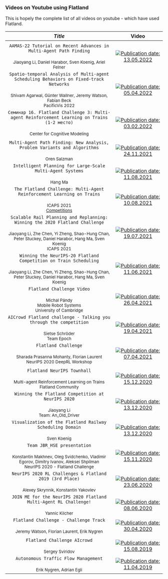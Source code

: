 ### Videos on Youtube using Flatland

This is hopely the complete list of all videos on youtube - which have used
Flatland.

|                                                               *Title*                                                               |                                                                                                                    Video                                                                                                                    |
|:-----------------------------------------------------------------------------------------------------------------------------------:|:-------------------------------------------------------------------------------------------------------------------------------------------------------------------------------------------------------------------------------------------:|
|||
| ```AAMAS-22 Tutorial on Recent Advances in Multi-Agent Path Finding```<br> <br> <sup>Jiaoyang Li, Daniel Harabor, Sven Koenig, Ariel Felner</sup>  | [![Publication date: 13.05.2022](https://img.youtube.com/vi/H3wRCZf_Mrs/mqdefault.jpg "AAMAS-22 Tutorial on Recent Advances in Multi-Agent Path Finding")](https://www.youtube.com/watch?v=H3wRCZf_Mrs&t=5461s)               |
| ```Spatio-temporal Analysis of Multi-agent Scheduling Behaviors on Fixed-track Networks```<br> <br> <sup>Shivam Agarwal, Günter Wallner, Jeremy Watson, Fabian Beck</sup><br><sup>PacificVis 2022 </sup> | [![Publication date: 05.04.2022](https://img.youtube.com/vi/olQw9bw2KR4/mqdefault.jpg "Spatio-temporal Analysis of Multi-agent Scheduling Behaviors on Fixed-track Networks -PacificVis '22")](https://www.youtube.com/watch?v=olQw9bw2KR4) |
| ```Семинар 16. Flatland Challenge 3: Multi-agent Reinforcement Learning on Trains (1-2 место)```<br> <br> <sup>Center for Cognitive Modeling</sup> | [![Publication date: 03.02.2022](https://img.youtube.com/vi/oQiCDSfwqI8/mqdefault.jpg "Семинар 16. Flatland Challenge 3: Multi-agent Reinforcement Learning on Trains (1-2 место)")](https://www.youtube.com/watch?v=oQiCDSfwqI8)      |
|||
|   ```Multi-Agent Path Finding: New Analysis, Problem Variants and Algorithms```<br> <br> <sup>Oren Salzman  </sup>   |[![Publication date: 24.11.2021](https://img.youtube.com/vi/NsrCFR4vDxo/mqdefault.jpg "Oren Salzman: Multi-Agent Path Finding: New Analysis, Problem Variants and Algorithms")](https://www.youtube.com/watch?v=NsrCFR4vDxo)|
|              ```Intelligent Planning for Large-Scale Multi-Agent Systems```<br> <br> <sup>Hang Ma</sup>               |[![Publication date: 11.08.2021](https://img.youtube.com/vi/Fu5j7FVzF5c/mqdefault.jpg "Intelligent Planning for Large-Scale Multi-Agent Systems - Hang Ma")](https://www.youtube.com/watch?v=Fu5j7FVzF5c&t=265s)|
|    ```The Flatland Challenge: Multi-Agent Reinforcement Learning on Trains```<br> <br> <sup>ICAPS 2021</sup><br><sup>[Competitions](https://icaps21.icaps-conference.org/Competitions/)</sup>    |[![Publication date: 10.08.2021](https://img.youtube.com/vi/baRffuFM7lE/mqdefault.jpg "ICAPS 2021 The Flatland Challenge: Multi-Agent Reinforcement Learning on Trains")](https://www.youtube.com/watch?v=baRffuFM7lE)|
|   ```Scalable Rail Planning and Replanning: Winning the 2020 Flatland Challenge```<br> <br> <sup>Jiaoyang Li, Zhe Chen, Yi Zheng, Shao-Hung Chan, Peter Stuckey, Daniel Harabor, Hang Ma, Sven Koenig</sup><br><sup>ICAPS 2021</sup>   |[![Publication date: 19.07.2021](https://img.youtube.com/vi/Pw4GBL1UhPA/mqdefault.jpg "ICAPS 2021 - Scalable Rail Planning and Replanning: Winning the 2020 Flatland Challenge")](https://www.youtube.com/watch?v=Pw4GBL1UhPA&t=317s)|
|            ```Winning the NeurIPS-20 Flatland Competition on Train Scheduling```<br> <br> <sup>Jiaoyang Li, Zhe Chen, Yi Zheng, Shao-Hung Chan, Peter Stuckey, Daniel Harabor, Hang Ma, Sven Koenig</sup>             |[![Publication date: 11.06.2021](https://img.youtube.com/vi/BAubIPTEbtY/mqdefault.jpg "Winning the NeurIPS-20 Flatland Competition on Train Scheduling")](https://www.youtube.com/watch?v=BAubIPTEbtY)|
|         ```Flatland Challenge Video```<br> <br> <sup>Michal Pándy</sup><br><sup>Mobile Robot Systems</sup><br><sup>University of Cambridge</sup>          |[![Publication date: 26.04.2021](https://img.youtube.com/vi/w75DbrgBQ2c/mqdefault.jpg "Flatland Challenge Video (Mobile Robot Systems @ University of Cambridge)")](https://www.youtube.com/watch?v=w75DbrgBQ2c)|
|             ```AICrowd Flatland challenge - Talking you through the competition```<br> <br> <sup>Sietse Schröder</sup><br><sup>Team Epoch</sup>             |[![Publication date: 19.04.2021](https://img.youtube.com/vi/O2-EbInQ5sQ/mqdefault.jpg "AICrowd Flatland challenge - Talking you through the competition")](https://www.youtube.com/watch?v=O2-EbInQ5sQ)|
|                     ```Flatland Challenge```<br> <br> <sup>Sharada Prasanna Mohanty, Florian Laurent</sup><br><sup> NeurIPS 2020 DeepRL Workshop </sup>                     |[![Publication date: 07.04.2021](https://img.youtube.com/vi/nbNJ8wjH2nw/mqdefault.jpg "Flatland Challenge at NeurIPS 2020 DeepRL Workshop")](https://www.youtube.com/watch?v=nbNJ8wjH2nw)|
|||
|                            ```Flatland NeurIPS Townhall```<br> <br> <sup>Multi-agent Reinforcement Learning on Trains</sup><br><sup>Flatland Community</sup>                             |[![Publication date: 15.12.2020](https://img.youtube.com/vi/wDKbL7CuHpQ/mqdefault.jpg "Flatland NeurIPS Townhall")](https://www.youtube.com/watch?v=wDKbL7CuHpQ&t=9s)|
|                    ```Winning the Flatland Competition at NeurIPS 2020```<br> <br>   <sup>Jiaoyang Li</sup><br><sup>Team: An_Old_Driver</sup>                    |[![Publication date: 13.12.2020](https://img.youtube.com/vi/pNbFDVXkHQ0/mqdefault.jpg "Winning the Flatland Competition at NeurIPS 2020")](https://www.youtube.com/watch?v=pNbFDVXkHQ0&t=421s)|
|                 ```Visualization of the Flatland Railway Scheduling Domain```<br> <br> <sup>Sven Koenig</sup>                  |[![Publication date: 13.12.2020](https://img.youtube.com/vi/IhHrUZtu75w/mqdefault.jpg "Visualization of the Flatland Railway Scheduling Domain")](https://www.youtube.com/watch?v=IhHrUZtu75w)|
|                ```Team JBR_HSE presentation```<br> <br> <sup>Konstantin Makhnev, Oleg Svidchenko, Vladimir Egorov, Dimitry Ivanov, Aleksei Shpilman</sup><br><sup> NeurIPS 2020 - Flatland Challenge</sup>                 |[![Publication date: 15.11.2020](https://img.youtube.com/vi/qpe12tW9iOA/mqdefault.jpg "Team JBR_HSE presentation (NeurIPS 2020 Flatland Challenge)")](https://www.youtube.com/watch?v=qpe12tW9iOA)|
| ```NeurIPS 2020 RL Challenges & Flatland 2019 (3rd Place)```<br> <br> <sup>Alexey Skrynnik, Konstantin Yakovlev</sup> |[![Publication date: 23.06.2020](https://img.youtube.com/vi/fXisPnZfzss/mqdefault.jpg "NeurIPS 2020 RL Challenges & Flatland 2019 (3rd Place) - Alexey Skrynnik & Konstantin Yakovlev")](https://www.youtube.com/watch?v=fXisPnZfzss?t=1386)|
|       ```JOIN ME for the NeurIPS 2020 Flatland Multi-Agent RL Challenge!```<br> <br><sup>Yannic Kilcher</sup>        |[![Publication date: 08.06.2020](https://img.youtube.com/vi/cvkeWwDQr0A/mqdefault.jpg "JOIN ME for the NeurIPS 2020 Flatland Multi-Agent RL Challenge!")](https://www.youtube.com/watch?v=cvkeWwDQr0A)|
| ```Flatland Challenge - Challenge Track```<br> <br> <sup>Jeremy Watson, Florian Laurent, Erik Nygren</sup> |[![Publication date: 30.04.2020](https://img.youtube.com/vi/rGzXsOC7qXg/mqdefault.jpg "Flatland Challenge - Challenge Track - Jeremy Watson, Florian Laurent &Erik Nygren")](https://www.youtube.com/watch?v=rGzXsOC7qXg)|
|||
|        ```Flatland Challenge AIcrowd```<br> <br> <sup>Sergey Sviridov</sup>         |[![Publication date: 15.08.2019](https://img.youtube.com/vi/oJCxvQdK_sY/mqdefault.jpg "Flatland Challenge AIcrowd - Sergey Sviridov")](https://www.youtube.com/watch?v=oJCxvQdK_sY)|
| ```Autonomous Traffic Flow Management```<br> <br> <sup>Erik Nygren, Adrian Egli</sup>         |[![Publication date: 11.04.2019](https://img.youtube.com/vi/VX9yt5mWzDk/mqdefault.jpg "Autonomous Traffic Flow Management")](https://www.youtube.com/watch?v=VX9yt5mWzDk)|


 
 